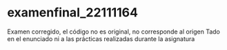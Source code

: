 # examenfinal_22111164
Examen corregido, el código no es original, no corresponde al origen Tado en el enunciado ni a las prácticas realizadas durante la asignatura

